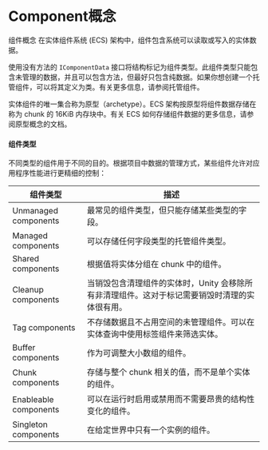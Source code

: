 # Component概念

&#x20;组件概念 在实体组件系统 (ECS) 架构中，组件包含系统可以读取或写入的实体数据。

使用没有方法的 `IComponentData` 接口将结构标记为组件类型。此组件类型只能包含未管理的数据，并且可以包含方法，但最好只包含纯数据。如果你想创建一个托管组件，可以将其定义为类。有关更多信息，请参阅托管组件。

实体组件的唯一集合称为原型（archetype）。ECS 架构按原型将组件数据存储在称为 chunk 的 16KiB 内存块中。有关 ECS 如何存储组件数据的更多信息，请参阅原型概念的文档。

#### 组件类型

不同类型的组件用于不同的目的。根据项目中数据的管理方式，某些组件允许对应用程序性能进行更精细的控制：

| 组件类型                  | 描述                                                 |
| --------------------- | -------------------------------------------------- |
| Unmanaged components  | 最常见的组件类型，但只能存储某些类型的字段。                             |
| Managed components    | 可以存储任何字段类型的托管组件类型。                                 |
| Shared components     | 根据值将实体分组在 chunk 中的组件。                              |
| Cleanup components    | 当销毁包含清理组件的实体时，Unity 会移除所有非清理组件。这对于标记需要销毁时清理的实体很有用。 |
| Tag components        | 不存储数据且不占用空间的未管理组件。可以在实体查询中使用标签组件来筛选实体。             |
| Buffer components     | 作为可调整大小数组的组件。                                      |
| Chunk components      | 存储与整个 chunk 相关的值，而不是单个实体的组件。                       |
| Enableable components | 可以在运行时启用或禁用而不需要昂贵的结构性变化的组件。                        |
| Singleton components  | 在给定世界中只有一个实例的组件。                                   |

